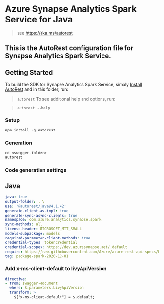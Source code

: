# Azure Synapse Analytics Spark Service for Java

> see https://aka.ms/autorest

This is the AutoRest configuration file for Synapse Analytics Spark Service.
---
## Getting Started

To build the SDK for Synapse Analytics Spark Service, simply [Install AutoRest](https://aka.ms/autorest) and in
this folder, run:

> `autorest`
To see additional help and options, run:

> `autorest --help`
### Setup
```ps
npm install -g autorest
```

### Generation

```ps
cd <swagger-folder>
autorest
```

### Code generation settings

## Java

```yaml
java: true
output-folder: ..\
use: '@autorest/java@4.1.42'
generate-client-as-impl: true
generate-sync-async-clients: true
namespace: com.azure.analytics.synapse.spark
sync-methods: all
license-header: MICROSOFT_MIT_SMALL
models-subpackage: models
required-parameter-client-methods: true
credential-types: tokencredential
credential-scopes: https://dev.azuresynapse.net/.default
require: https://raw.githubusercontent.com/Azure/azure-rest-api-specs/bee724836ffdeb5458274037dc75f4d43576b5e3/specification/synapse/data-plane/readme.md
tag: package-spark-2020-12-01
```

### Add x-ms-client-default to livyApiVersion
```yaml
directive:
- from: swagger-document
  where: $.parameters.LivyApiVersion
  transform: >
    $["x-ms-client-default"] = $.default;
```
